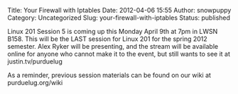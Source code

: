 Title: Your Firewall with Iptables
Date: 2012-04-06 15:55
Author: snowpuppy
Category: Uncategorized
Slug: your-firewall-with-iptables
Status: published

Linux 201 Session 5 is coming up this Monday April 9th at 7pm in LWSN
B158. This will be the LAST session for Linux 201 for the spring 2012
semester. Alex Ryker will be presenting, and the stream will be
available online for anyone who cannot make it to the event, but still
wants to see it at justin.tv/purduelug

As a reminder, previous session materials can be found on our wiki at
purduelug.org/wiki
